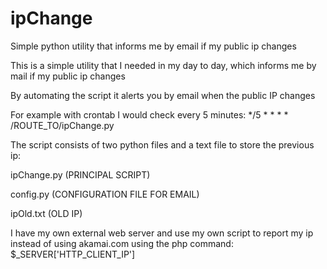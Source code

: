 # ipChange
Simple python utility that informs me by email if my public ip changes

This is a simple utility that I needed in my day to day, which informs me by mail if my public ip changes

By automating the script it alerts you by email when the public IP changes

For example with crontab I would check every 5 minutes: */5 * * * * /ROUTE_TO/ipChange.py

The script consists of two python files and a text file to store the previous ip:

ipChange.py (PRINCIPAL SCRIPT)

config.py (CONFIGURATION FILE FOR EMAIL)

ipOld.txt (OLD IP)

I have my own external web server and use my own script to report my ip instead of using akamai.com using the php command: $_SERVER['HTTP_CLIENT_IP']
